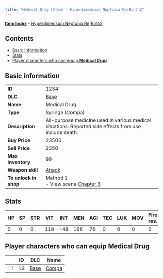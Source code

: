 ```yaml
---
title: "Medical Drug (Item) - Hyperdimension Neptunia Re;Birth2"
---
```


[**Item Index**](/neptunia/rb2/item/index.html) - [Hyperdimension Neptunia Re;Birth2](/neptunia/rb2)

## Contents

- [Basic information](#basic-information)
- [Stats](#stats)
- [Player characters who can equip **Medical Drug**](#player-characters-who-can-equip-medical-drug)

## Basic information

|   |   |
| -- | -- |
| **ID** | 1234 |
| **DLC** | [Base](/neptunia/rb2/dlc/0-base.html) |
| **Name** | Medical Drug |
| **Type** | Syringe (Compa) |
| **Description** | All-purpose medicine used in various medical situations. Reported side effects from use include death. |
| **Buy Price** | 23500 |
| **Sell Price** | 2350 |
| **Max inventory** | 99 |
| **Weapon skill** | [Attack](/neptunia/rb2/skill/0-1601-attack.html) |
| **To unlock in shop** | Method 1<br />- View scene [Chapter 3](/neptunia/rb2/scene/0-251-chapter-3.html) |

## Stats

| HP | SP | STR | VIT | INT | MEN | AGI | TEC | LUK | MOV | Fire res. | Ice res. | Wind res. | Lightning res. |
| -- | -- | --- | --- | --- | --- | --- | --- | --- | --- | --------- | -------- | --------- | -------------- |
| 0 | 0 | 0 | 118 | -48 | 166 | 76 | 0 | 0 | 0 | 0 | 0 | 0 | 0 |

## Player characters who can equip **Medical Drug**

|    | ID | DLC | Name |
| -- | -- | --- | ---- |
| <input type="checkbox" id="rb2-player-0-12" class="trackbox" /> | 12 | [Base](/neptunia/rb2/dlc/0-base.html) | [Compa](/neptunia/rb2/player/0-12-compa.html) |